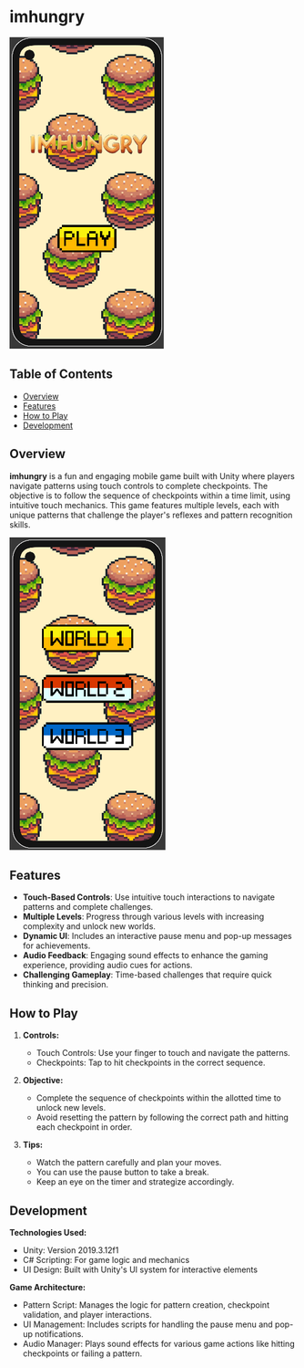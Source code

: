 # imhungry

![Gameplay Screenshot](imhungry%20game%20assets/Screenshot_1.webp)

## Table of Contents

- [Overview](#overview)
- [Features](#features)
- [How to Play](#how-to-play)
- [Development](#development)

## Overview

**imhungry** is a fun and engaging mobile game built with Unity where players navigate patterns using touch controls to complete checkpoints. The objective is to follow the sequence of checkpoints within a time limit, using intuitive touch mechanics. This game features multiple levels, each with unique patterns that challenge the player's reflexes and pattern recognition skills.

![Gameplay Screenshot 2](imhungry%20game%20assets/Screenshot_3.webp)

## Features

- **Touch-Based Controls**: Use intuitive touch interactions to navigate patterns and complete challenges.
- **Multiple Levels**: Progress through various levels with increasing complexity and unlock new worlds.
- **Dynamic UI**: Includes an interactive pause menu and pop-up messages for achievements.
- **Audio Feedback**: Engaging sound effects to enhance the gaming experience, providing audio cues for actions.
- **Challenging Gameplay**: Time-based challenges that require quick thinking and precision.

## How to Play

1. **Controls:**
   - Touch Controls: Use your finger to touch and navigate the patterns.
   - Checkpoints: Tap to hit checkpoints in the correct sequence.

2. **Objective:**
   - Complete the sequence of checkpoints within the allotted time to unlock new levels.
   - Avoid resetting the pattern by following the correct path and hitting each checkpoint in order.
    
3. **Tips:**
   - Watch the pattern carefully and plan your moves.
   - You can use the pause button to take a break.
   - Keep an eye on the timer and strategize accordingly.

## Development

**Technologies Used:**

  - Unity: Version 2019.3.12f1
  - C# Scripting: For game logic and mechanics
  - UI Design: Built with Unity's UI system for interactive elements

**Game Architecture:**
  - Pattern Script: Manages the logic for pattern creation, checkpoint validation, and player interactions.
  - UI Management: Includes scripts for handling the pause menu and pop-up notifications.
  - Audio Manager: Plays sound effects for various game actions like hitting checkpoints or failing a pattern.
